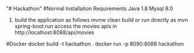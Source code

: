 "# Hackathon" 
#Normal Installation Requirements
Java 1.8
Mysql 8.0

1. build the application as follows
mvnw clean build 
or run directly as
mvn spring-boot:run
access the movies apis in http://localhost:8088/api/movies

#Docker 
docker build -t hackathon .
docker run -p 8090:8088 hackathon
